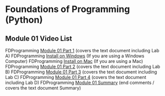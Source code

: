 # Foundations of Programming (Python)  

## Module 01 Video List

FDProgramming [Module 01 Part 1](https://youtu.be/xoqWGAxwrZ0) (covers the text document including Lab A)
FDProgramming [Install on Windows](https://youtu.be/AZAwg2dFM7M) (If you are using a Windows Computer)
FDProgramming [Install on Mac](https://youtu.be/kWPXsl2GnBk) (If you are using a Mac)
FDProgramming [Module 01 Part 2](https://youtu.be/B83xIjdl1no) (covers the text document including Lab B)
FDProgramming [Module 01 Part 3](https://youtu.be/s1tbLL8HFUs) (covers the text document including Lab C)
FDProgramming [Module 01 Part 4](https://youtu.be/VhLSrMcg5Vg) (covers the text document including Lab D)
FDProgramming [Module 01 Summary](https://youtu.be/OamRCosJuDY) (end comments / covers the text document Summary)
